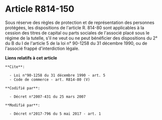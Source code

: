 # Article R814-150

Sous réserve des règles de protection et de représentation des personnes protégées, les dispositions de l'article R. 814-80
sont applicables à la cession des titres de capital ou parts sociales de l'associé placé sous le régime de la tutelle, s'il
ne veut ou ne peut bénéficier des dispositions du 2° du B du I de l'article 5 de la loi n° 90-1258 du 31 décembre 1990, ou de
l'associé frappé d'interdiction légale.

**Liens relatifs à cet article**

	**Cite**:

	  - Loi n°90-1258 du 31 décembre 1990 - art. 5
	  - Code de commerce - art. R814-80 (V)

	**Codifié par**:

	  - Décret n°2007-431 du 25 mars 2007

	**Modifié par**:

	  - Décret n°2017-796 du 5 mai 2017 - art. 1

